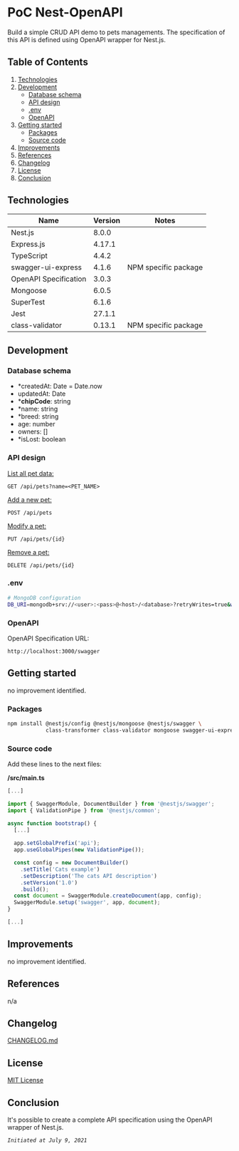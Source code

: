 # PoC Nest-OpenAPI
Build a simple CRUD API demo to pets managements. The specification of this API is defined using OpenAPI wrapper for Nest.js.

## Table of Contents
1. [Technologies](#technologies)
2. [Development](#development)
    - [Database schema](#datase-schema)
    - [API design](#api-design)
    - [.env](#env)
    - [OpenAPI](#openapi)
3. [Getting started](#getting-started)
   - [Packages](#packages)
   - [Source code](#source-code)
4. [Improvements](#improvements)
5. [References](#references)
6. [Changelog](#changelog)
7. [License](#license)
8. [Conclusion](#conclusion)

<a name="technologies"></a>
## Technologies
| Name                        | Version     | Notes                                             |
|-----------------------------|-------------|---------------------------------------------------|
| Nest.js                     | 8.0.0       |                                                   |
| Express.js                  | 4.17.1      |                                                   |
| TypeScript                  | 4.4.2       |                                                   |
| swagger-ui-express          | 4.1.6       | NPM specific package                              |
| OpenAPI Specification       | 3.0.3       |                                                   |
| Mongoose                    | 6.0.5       |                                                   |   
| SuperTest                   | 6.1.6       |                                                   |
| Jest                        | 27.1.1      |                                                   |
| class-validator             | 0.13.1      | NPM specific package                              |

<a name="development"></a>
## Development

<a name="api-design"></a>
### **Database schema**

- *createdAt: Date = Date.now
- updatedAt: Date
- ***chipCode**: string
- *name: string
- *breed: string
- age: number
- owners: []
- *isLost: boolean

<a name="api-design"></a>
### **API design**
<u>List all pet data:</u>

```
GET /api/pets?name=<PET_NAME>
```

<u>Add a new pet:</u>

```
POST /api/pets
```

<u>Modify a pet:</u>

```
PUT /api/pets/{id}
```


<u>Remove a pet:</u>

```
DELETE /api/pets/{id}
```

<a name="env"></a>
### **.env**

```sh
# MongoDB configuration
DB_URI=mongodb+srv://<user>:<pass>@<host>/<database>?retryWrites=true&w=majority
```

<a name="openapi"></a>
### **OpenAPI**

OpenAPI Specification URL:

```
http://localhost:3000/swagger
```

<a name="getting-started"></a>
## Getting started
no improvement identified.

<a name="packages"></a>
### **Packages**

```sh
npm install @nestjs/config @nestjs/mongoose @nestjs/swagger \
            class-transformer class-validator mongoose swagger-ui-express
```

<a name="source-code"></a>
### **Source code**

Add these lines to the next files:

**/src/main.ts**
```javascript
[...]

import { SwaggerModule, DocumentBuilder } from '@nestjs/swagger';
import { ValidationPipe } from '@nestjs/common';

async function bootstrap() {
  [...]
  
  app.setGlobalPrefix('api');
  app.useGlobalPipes(new ValidationPipe());

  const config = new DocumentBuilder()
    .setTitle('Cats example')
    .setDescription('The cats API description')
    .setVersion('1.0')
    .build();
  const document = SwaggerModule.createDocument(app, config);
  SwaggerModule.setup('swagger', app, document);
}

[...]
```


<a name="improvements"></a>
## Improvements
no improvement identified.

<a name="references"></a>
## References
n/a

<a name="changelog"></a>
## Changelog
[CHANGELOG.md](./CHANGELOG.md)

<a name="license"></a>
## License
[MIT License](./LICENSE)

<a name="conclusion"></a>
## Conclusion
It's possible to create a complete API specification using the OpenAPI wrapper of Nest.js.


*`Initiated at July 9, 2021`*
